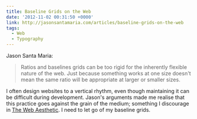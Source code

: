 ```yaml
---
title: Baseline Grids on the Web
date: '2012-11-02 00:31:50 +0000'
link: http://jasonsantamaria.com/articles/baseline-grids-on-the-web
tags:
  - Web
  - Typography
---
```

Jason Santa Maria:

> Ratios and baselines grids can be too rigid for the inherently flexible nature of the web. Just because something works at one size doesn't mean the same ratio will be appropriate at larger or smaller sizes.

I often design websites to a vertical rhythm, even though maintaining it can be difficult during development. Jason's arguments made me realise that this practice goes against the grain of the medium; something I discourage in [The Web Aesthetic][1]. I need to let go of my baseline grids.

[1]: http://www.alistapart.com/articles/the-web-aesthetic/
